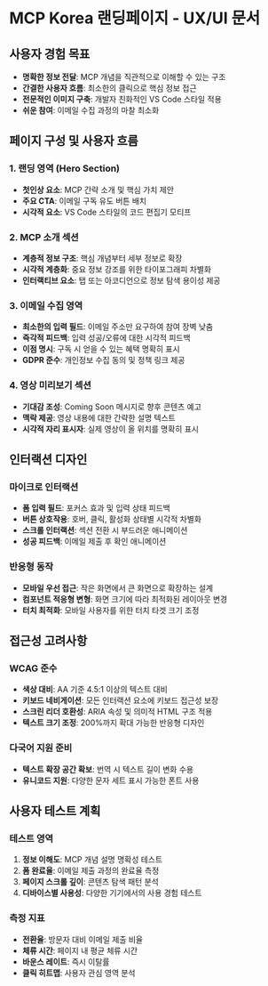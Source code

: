 # MCP Korea 랜딩페이지 - UX/UI 문서

## 사용자 경험 목표
- **명확한 정보 전달**: MCP 개념을 직관적으로 이해할 수 있는 구조
- **간결한 사용자 흐름**: 최소한의 클릭으로 핵심 정보 접근
- **전문적인 이미지 구축**: 개발자 친화적인 VS Code 스타일 적용
- **쉬운 참여**: 이메일 수집 과정의 마찰 최소화

## 페이지 구성 및 사용자 흐름

### 1. 랜딩 영역 (Hero Section)
- **첫인상 요소**: MCP 간략 소개 및 핵심 가치 제안
- **주요 CTA**: 이메일 구독 유도 버튼 배치
- **시각적 요소**: VS Code 스타일의 코드 편집기 모티프

### 2. MCP 소개 섹션
- **계층적 정보 구조**: 핵심 개념부터 세부 정보로 확장
- **시각적 계층화**: 중요 정보 강조를 위한 타이포그래피 차별화
- **인터랙티브 요소**: 탭 또는 아코디언으로 정보 탐색 용이성 제공

### 3. 이메일 수집 영역
- **최소한의 입력 필드**: 이메일 주소만 요구하여 참여 장벽 낮춤
- **즉각적 피드백**: 입력 성공/오류에 대한 시각적 피드백
- **이점 명시**: 구독 시 얻을 수 있는 혜택 명확히 표시
- **GDPR 준수**: 개인정보 수집 동의 및 정책 링크 제공

### 4. 영상 미리보기 섹션
- **기대감 조성**: Coming Soon 메시지로 향후 콘텐츠 예고
- **맥락 제공**: 영상 내용에 대한 간략한 설명 텍스트
- **시각적 자리 표시자**: 실제 영상이 올 위치를 명확히 표시

## 인터랙션 디자인

### 마이크로 인터랙션
- **폼 입력 필드**: 포커스 효과 및 입력 상태 피드백
- **버튼 상호작용**: 호버, 클릭, 활성화 상태별 시각적 차별화
- **스크롤 인터랙션**: 섹션 전환 시 부드러운 애니메이션
- **성공 피드백**: 이메일 제출 후 확인 애니메이션

### 반응형 동작
- **모바일 우선 접근**: 작은 화면에서 큰 화면으로 확장하는 설계
- **컴포넌트 적응형 변형**: 화면 크기에 따라 최적화된 레이아웃 변경
- **터치 최적화**: 모바일 사용자를 위한 터치 타겟 크기 조정

## 접근성 고려사항

### WCAG 준수
- **색상 대비**: AA 기준 4.5:1 이상의 텍스트 대비
- **키보드 네비게이션**: 모든 인터랙션 요소에 키보드 접근성 보장
- **스크린 리더 호환성**: ARIA 속성 및 의미적 HTML 구조 적용
- **텍스트 크기 조정**: 200%까지 확대 가능한 반응형 디자인

### 다국어 지원 준비
- **텍스트 확장 공간 확보**: 번역 시 텍스트 길이 변화 수용
- **유니코드 지원**: 다양한 문자 세트 표시 가능한 폰트 사용

## 사용자 테스트 계획

### 테스트 영역
1. **정보 이해도**: MCP 개념 설명 명확성 테스트
2. **폼 완료율**: 이메일 제출 과정의 완료율 측정
3. **페이지 스크롤 깊이**: 콘텐츠 탐색 패턴 분석
4. **디바이스별 사용성**: 다양한 기기에서의 사용 경험 테스트

### 측정 지표
- **전환율**: 방문자 대비 이메일 제출 비율
- **체류 시간**: 페이지 내 평균 체류 시간
- **바운스 레이트**: 즉시 이탈률
- **클릭 히트맵**: 사용자 관심 영역 분석 